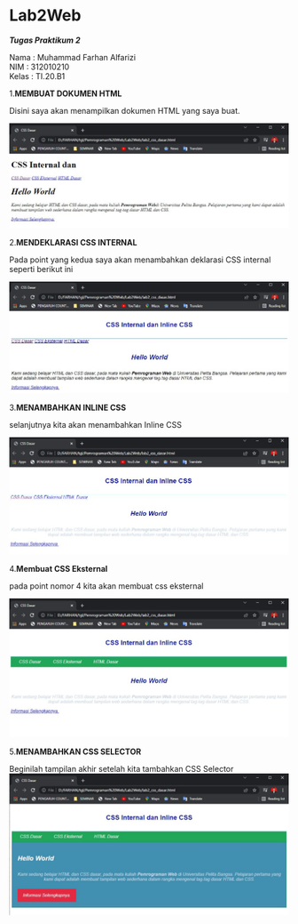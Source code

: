# Lab2Web
<b>_Tugas Praktikum 2_</b>

Nama    : Muhammad Farhan Alfarizi
<br>
NIM     : 312010210
<br>
Kelas   : TI.20.B1
 <br>

 1.**MEMBUAT DOKUMEN HTML**

 Disini saya akan menampilkan dokumen HTML yang saya buat.
 
![Membuat dokumen HTML](screenshoot/Membuat%20dokumen%20HTML.JPG)

2.**MENDEKLARASI CSS INTERNAL**


Pada point yang kedua saya akan menambahkan deklarasi CSS internal seperti berikut ini

![Mendeklarasi CSS Internal](screenshoot/Mendeklarasiinternal1.JPG)


3.**MENAMBAHKAN INLINE CSS**

selanjutnya kita akan menambahkan Inline CSS

![Menambahkan Inline CSS](screenshoot/Menambahkaninlinecase.JPG)

4.**Membuat CSS Eksternal**

pada point nomor 4 kita akan membuat css eksternal

![Membuat CSS Eksternal](screenshoot/membuatcsseksternal.JPG)

5.**MENAMBAHKAN CSS SELECTOR**

Beginilah tampilan akhir setelah kita tambahkan CSS Selector
![Menambahkan CSS Selector](screenshoot/menambahkancssselector.JPG)